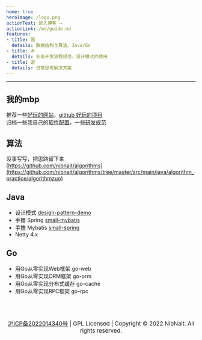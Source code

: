 ```yaml
---
home: true
heroImage: /logo.png
actionText: 进入博客 →
actionLink: /md/guide.md
features:
- title: 器
  details: 数据结构与算法、Java/Go
- title: 术
  details: 业务开发流程规范、设计模式的使用
- title: 道
  details: 日常思考解决方案
---
```


---
## 我的mbp
推荐一些[好玩的网站](https://tianbin.cc/md/mbp/recommend/1-web.html)，[github 好玩的项目](https://tianbin.cc/md/mbp/recommend/2-github-star.html)  
归档一些我自己的[软件配置](https://tianbin.cc/md/mbp/backup/software/01-terminal.html)，一些[研发规范](https://tianbin.cc/md/mbp/standard/git-standard.html)

## 算法
没事写写，把思路留下来  
[https://github.com/nibnait/algorithms](https://github.com/nibnait/algorithms/tree/master/src/main/java/algorithm_practice/algorithmzuo)

## Java
 - 设计模式      [design-pattern-demo](https://github.com/nibnait/design-pattern-demo)
 - 手撸 Spring  [small-mybatis](https://github.com/nibnait/small-mybatis)
 - 手撸 Mybatis [small-spring](https://github.com/nibnait/small-spring)
 - Netty 4.x

## Go
 - 用Go从零实现Web框架 go-web
 - 用Go从零实现ORM框架 go-orm
 - 用Go从零实现分布式缓存 go-cache
 - 用Go从零实现RPC框架 go-rpc

<div align="center">
  <br/><br/><br/>
  <div style="font-size: 15px;"><a href="https://beian.miit.gov.cn/#/Integrated/index" target="_blank">沪ICP备2022014340号</a> | GPL Licensed | Copyright © 2022 NibNait. All rights reserved.</div>
  <br/>
</div>